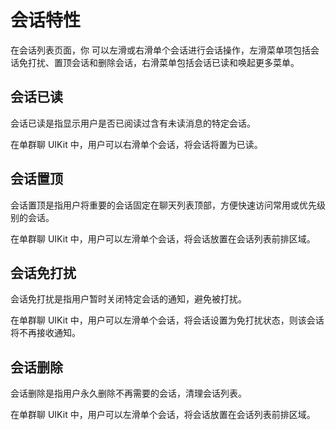 # 会话特性

在会话列表页面，你 可以左滑或右滑单个会话进行会话操作，左滑菜单项包括会话免打扰、置顶会话和删除会话，右滑菜单包括会话已读和唤起更多菜单。

<ImageGallery>
  <ImageItem src="/images/uikit/chatuikit/ios/configurationitem/conversation/Appearance_conversation_swipeLeftActions.png" title="会话左滑和右滑" />
</ImageGallery>

## 会话已读	

会话已读是指显示用户是否已阅读过含有未读消息的特定会话。

在单群聊 UIKit 中，用户可以右滑单个会话，将会话将置为已读。

## 会话置顶

会话置顶是指用户将重要的会话固定在聊天列表顶部，方便快速访问常用或优先级别的会话。

在单群聊 UIKit 中，用户可以左滑单个会话，将会话放置在会话列表前排区域。

## 会话免打扰

会话免打扰是指用户暂时关闭特定会话的通知，避免被打扰。

在单群聊 UIKit 中，用户可以左滑单个会话，将会话设置为免打扰状态，则该会话将不再接收通知。

## 会话删除	

会话删除是指用户永久删除不再需要的会话，清理会话列表。

在单群聊 UIKit 中，用户可以左滑单个会话，将会话放置在会话列表前排区域。